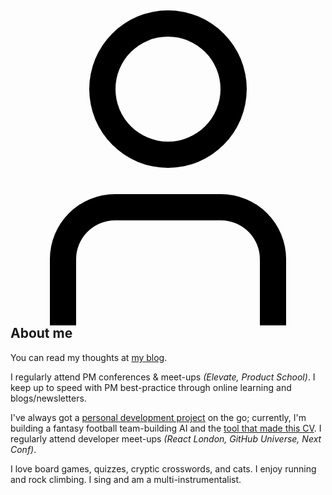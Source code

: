 <h2>
	<svg xmlns="http://www.w3.org/2000/svg" viewBox="0 0 24 24" width="512" height="512"><g id="_01_align_center" data-name="01 align center"><path d="M21,24H19V18.957A2.96,2.96,0,0,0,16.043,16H7.957A2.96,2.96,0,0,0,5,18.957V24H3V18.957A4.963,4.963,0,0,1,7.957,14h8.086A4.963,4.963,0,0,1,21,18.957Z"/><path d="M12,12a6,6,0,1,1,6-6A6.006,6.006,0,0,1,12,12ZM12,2a4,4,0,1,0,4,4A4,4,0,0,0,12,2Z"/></g></svg>
	About me
</h2>

You can read my thoughts at [my blog](https://mcclowes.com/blog).

I regularly attend PM conferences & meet-ups _(Elevate, Product School)_. I keep up to speed with PM best-practice through online learning and blogs/newsletters.

I've always got a [personal development project](https://github.com/mcclowes?tab=repositories) on the go; currently, I'm building a fantasy football team-building AI and the [tool that made this CV](https://github.com/mcclowes/cv-maker). I regularly attend developer meet-ups _(React London, GitHub Universe, Next Conf)_.

I love board games, quizzes, cryptic crosswords, and cats. I enjoy running and rock climbing. I sing and am a multi-instrumentalist.

